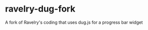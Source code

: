 ravelry-dug-fork
================

A fork of Ravelry's coding that uses dug.js for a progress bar widget

